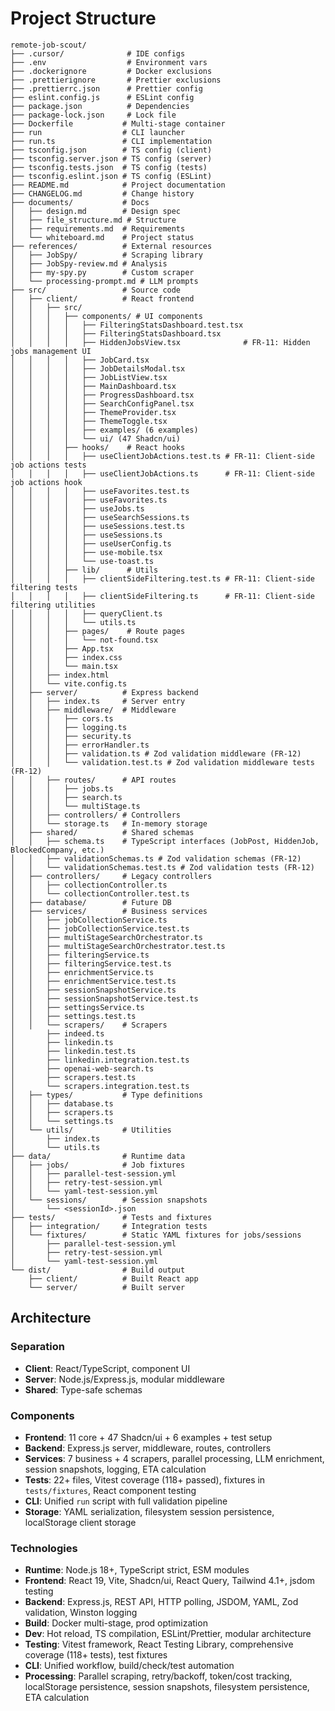 # Project Structure

```
remote-job-scout/
├── .cursor/              # IDE configs
├── .env                  # Environment vars
├── .dockerignore         # Docker exclusions
├── .prettierignore       # Prettier exclusions
├── .prettierrc.json      # Prettier config
├── eslint.config.js      # ESLint config
├── package.json          # Dependencies
├── package-lock.json     # Lock file
├── Dockerfile           # Multi-stage container
├── run                  # CLI launcher
├── run.ts               # CLI implementation
├── tsconfig.json        # TS config (client)
├── tsconfig.server.json # TS config (server)
├── tsconfig.tests.json  # TS config (tests)
├── tsconfig.eslint.json # TS config (ESLint)
├── README.md            # Project documentation
├── CHANGELOG.md         # Change history
├── documents/           # Docs
│   ├── design.md        # Design spec
│   ├── file_structure.md # Structure
│   ├── requirements.md  # Requirements
│   └── whiteboard.md    # Project status
├── references/          # External resources
│   ├── JobSpy/          # Scraping library
│   ├── JobSpy-review.md # Analysis
│   ├── my-spy.py        # Custom scraper
│   └── processing-prompt.md # LLM prompts
├── src/                 # Source code
│   ├── client/          # React frontend
│   │   ├── src/
│   │   │   ├── components/ # UI components
│   │   │   │   ├── FilteringStatsDashboard.test.tsx
│   │   │   │   ├── FilteringStatsDashboard.tsx
│   │   │   │   ├── HiddenJobsView.tsx              # FR-11: Hidden jobs management UI
│   │   │   │   ├── JobCard.tsx
│   │   │   │   ├── JobDetailsModal.tsx
│   │   │   │   ├── JobListView.tsx
│   │   │   │   ├── MainDashboard.tsx
│   │   │   │   ├── ProgressDashboard.tsx
│   │   │   │   ├── SearchConfigPanel.tsx
│   │   │   │   ├── ThemeProvider.tsx
│   │   │   │   ├── ThemeToggle.tsx
│   │   │   │   ├── examples/ (6 examples)
│   │   │   │   └── ui/ (47 Shadcn/ui)
│   │   │   ├── hooks/    # React hooks
│   │   │   │   ├── useClientJobActions.test.ts # FR-11: Client-side job actions tests
│   │   │   │   ├── useClientJobActions.ts      # FR-11: Client-side job actions hook
│   │   │   │   ├── useFavorites.test.ts
│   │   │   │   ├── useFavorites.ts
│   │   │   │   ├── useJobs.ts
│   │   │   │   ├── useSearchSessions.ts
│   │   │   │   ├── useSessions.test.ts
│   │   │   │   ├── useSessions.ts
│   │   │   │   ├── useUserConfig.ts
│   │   │   │   ├── use-mobile.tsx
│   │   │   │   └── use-toast.ts
│   │   │   ├── lib/      # Utils
│   │   │   │   ├── clientSideFiltering.test.ts # FR-11: Client-side filtering tests
│   │   │   │   ├── clientSideFiltering.ts      # FR-11: Client-side filtering utilities
│   │   │   │   ├── queryClient.ts
│   │   │   │   └── utils.ts
│   │   │   ├── pages/    # Route pages
│   │   │   │   └── not-found.tsx
│   │   │   ├── App.tsx
│   │   │   ├── index.css
│   │   │   └── main.tsx
│   │   ├── index.html
│   │   └── vite.config.ts
│   ├── server/          # Express backend
│   │   ├── index.ts     # Server entry
│   │   ├── middleware/  # Middleware
│   │   │   ├── cors.ts
│   │   │   ├── logging.ts
│   │   │   ├── security.ts
│   │   │   ├── errorHandler.ts
│   │   │   ├── validation.ts # Zod validation middleware (FR-12)
│   │   │   └── validation.test.ts # Zod validation middleware tests (FR-12)
│   │   ├── routes/      # API routes
│   │   │   ├── jobs.ts
│   │   │   ├── search.ts
│   │   │   └── multiStage.ts
│   │   ├── controllers/ # Controllers
│   │   └── storage.ts   # In-memory storage
│   ├── shared/          # Shared schemas
│   │   ├── schema.ts    # TypeScript interfaces (JobPost, HiddenJob, BlockedCompany, etc.)
│   │   ├── validationSchemas.ts # Zod validation schemas (FR-12)
│   │   └── validationSchemas.test.ts # Zod validation tests (FR-12)
│   ├── controllers/     # Legacy controllers
│   │   ├── collectionController.ts
│   │   └── collectionController.test.ts
│   ├── database/        # Future DB
│   ├── services/        # Business services
│   │   ├── jobCollectionService.ts
│   │   ├── jobCollectionService.test.ts
│   │   ├── multiStageSearchOrchestrator.ts
│   │   ├── multiStageSearchOrchestrator.test.ts
│   │   ├── filteringService.ts
│   │   ├── filteringService.test.ts
│   │   ├── enrichmentService.ts
│   │   ├── enrichmentService.test.ts
│   │   ├── sessionSnapshotService.ts
│   │   ├── sessionSnapshotService.test.ts
│   │   ├── settingsService.ts
│   │   ├── settings.test.ts
│   │   └── scrapers/    # Scrapers
│       ├── indeed.ts
│       ├── linkedin.ts
│       ├── linkedin.test.ts
│       ├── linkedin.integration.test.ts
│       ├── openai-web-search.ts
│       ├── scrapers.test.ts
│       └── scrapers.integration.test.ts
│   ├── types/           # Type definitions
│   │   ├── database.ts
│   │   ├── scrapers.ts
│   │   └── settings.ts
│   └── utils/           # Utilities
│       ├── index.ts
│       └── utils.ts
├── data/                # Runtime data
│   ├── jobs/            # Job fixtures
│   │   ├── parallel-test-session.yml
│   │   ├── retry-test-session.yml
│   │   └── yaml-test-session.yml
│   └── sessions/        # Session snapshots
│       └── <sessionId>.json
├── tests/               # Tests and fixtures
│   ├── integration/     # Integration tests
│   └── fixtures/        # Static YAML fixtures for jobs/sessions
│       ├── parallel-test-session.yml
│       ├── retry-test-session.yml
│       └── yaml-test-session.yml
└── dist/                # Build output
    ├── client/          # Built React app
    └── server/          # Built server
```

## Architecture

### Separation

- **Client**: React/TypeScript, component UI
- **Server**: Node.js/Express.js, modular middleware
- **Shared**: Type-safe schemas

### Components

- **Frontend**: 11 core + 47 Shadcn/ui + 6 examples + test setup
- **Backend**: Express.js server, middleware, routes, controllers
- **Services**: 7 business + 4 scrapers, parallel processing, LLM enrichment, session snapshots, logging, ETA calculation
- **Tests**: 22+ files, Vitest coverage (118+ passed), fixtures in `tests/fixtures`, React component testing
- **CLI**: Unified `run` script with full validation pipeline
- **Storage**: YAML serialization, filesystem session persistence, localStorage client storage

### Technologies

- **Runtime**: Node.js 18+, TypeScript strict, ESM modules
- **Frontend**: React 19, Vite, Shadcn/ui, React Query, Tailwind 4.1+, jsdom testing
- **Backend**: Express.js, REST API, HTTP polling, JSDOM, YAML, Zod validation, Winston logging
- **Build**: Docker multi-stage, prod optimization
- **Dev**: Hot reload, TS compilation, ESLint/Prettier, modular architecture
- **Testing**: Vitest framework, React Testing Library, comprehensive coverage (118+ tests), test fixtures
- **CLI**: Unified workflow, build/check/test automation
- **Processing**: Parallel scraping, retry/backoff, token/cost tracking, localStorage persistence, session snapshots, filesystem persistence, ETA calculation
